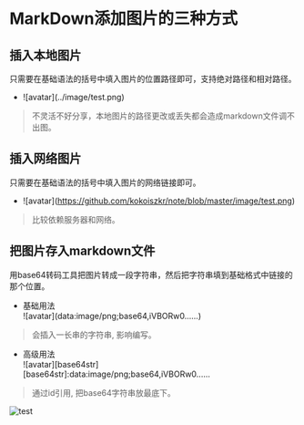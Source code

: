 # MarkDown添加图片的三种方式

## 插入本地图片

只需要在基础语法的括号中填入图片的位置路径即可，支持绝对路径和相对路径。   

- \!\[avatar\](\.\./image/test.png)

> 不灵活不好分享，本地图片的路径更改或丢失都会造成markdown文件调不出图。


## 插入网络图片  
只需要在基础语法的括号中填入图片的网络链接即可。  
- \!\[avatar\](https://github.com/kokoiszkr/note/blob/master/image/test.png)
> 比较依赖服务器和网络。

## 把图片存入markdown文件  
用base64转码工具把图片转成一段字符串，然后把字符串填到基础格式中链接的那个位置。  
- 基础用法  
\!\[avatar\](data:image/png;base64,iVBORw0......)  
> 会插入一长串的字符串, 影响编写。  

- 高级用法  
\!\[avatar\]\[base64str\]  
\[base64str\]:data:image/png;base64,iVBORw0......  
> 通过id引用, 把base64字符串放最底下。

![test](/kokoiszkr/note/blob/master/image/test.png)
